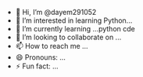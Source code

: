- 👋 Hi, I’m @dayem291052
- 👀 I’m interested in learning Python...
- 🌱 I’m currently learning ...python cde
- 💞️ I’m looking to collaborate on ...
- 📫 How to reach me ...
- 😄 Pronouns: ...
- ⚡ Fun fact: ...

<!---
dayem291052/dayem291052 is a ✨ special ✨ repository because its `README.md` (this file) appears on your GitHub profile.
You can click the Preview link to take a look at your changes.
--->
